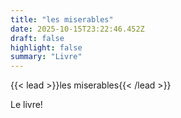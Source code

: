 ```yaml
---
title: "les miserables"
date: 2025-10-15T23:22:46.452Z
draft: false
highlight: false
summary: "Livre"
---
```


{{< lead >}}les miserables{{< /lead >}}

Le livre!

